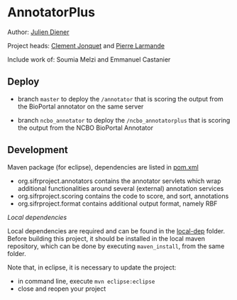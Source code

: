 AnnotatorPlus
=============


Author: [Julien Diener](https://github.com/julien-diener)

Project heads: [Clement Jonquet](https://github.com/jonquet) and [Pierre Larmande](https://github.com/pierrelarmande)

Include work of: Soumia Melzi and Emmanuel Castanier


Deploy
---------

* branch `master` to deploy the `/annotator` that is scoring the output from the BioPortal annotator on the same server

* branch `ncbo_annotator` to deploy the `/ncbo_annotatorplus` that is scoring the output from the NCBO BioPortal Annotator


Development
-----------

Maven package (for eclipse), dependencies are listed in [pom.xml](pom.xml)


  - org.sifrproject.annotators contains the annotator servlets which wrap additional 
    functionalities around several (external) annotation services 
  - org.sifrproject.scoring contains the code to score, and sort, annotations 
  - org.sifrproject.format contains additional output format, namely RBF


*Local dependencies*

Local dependencies are required and can be found in the [local-dep](local-dep) folder.
Before building this project, it should be installed in the local maven repository, 
which can be done by executing `maven_install`, from the same folder.

Note that, in eclipse, it is necessary to update the project:

  - in command line, execute `mvn eclipse:eclipse`
  - close and reopen your project
 
